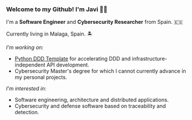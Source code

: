 ### Welcome to my Github! I'm Javi 👋🏻

I'm a **Software Engineer** and **Cybersecurity Researcher** from Spain. 🇪🇸

Currently living in Malaga, Spain. 🏝

_I'm working on:_

* [Python DDD Template](https://github.com/jparadadev/python-ddd-skeleton) for accelerating DDD and infrastructure-independent API development.
* Cybersecurity Master's degree for which I cannot currently advance in my personal projects.

_I'm interested in:_

* Software engineering, architecture and distributed applications.
* Cybersecurity and defense software based on traceability and detection.
